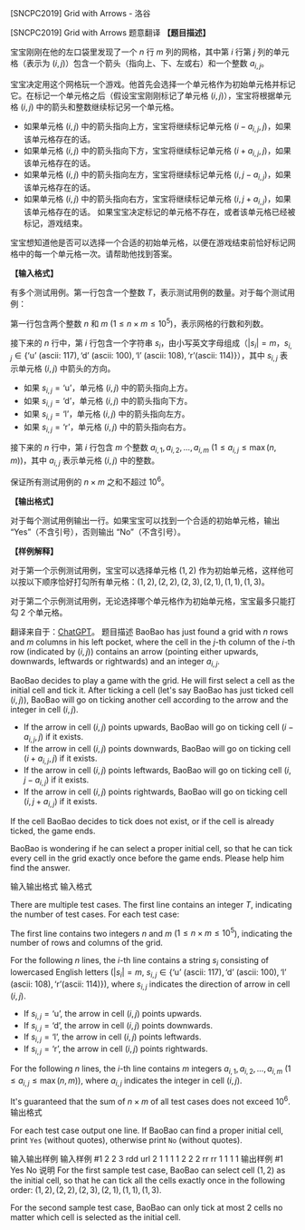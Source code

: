 



[SNCPC2019] Grid with Arrows - 洛谷














[SNCPC2019] Grid with Arrows
题意翻译
**【题目描述】**

宝宝刚刚在他的左口袋里发现了一个 $n$ 行 $m$ 列的网格，其中第 $i$ 行第 $j$ 列的单元格（表示为 $(i, j)$）包含一个箭头（指向上、下、左或右）和一个整数 $a_{i, j}$。

宝宝决定用这个网格玩一个游戏。他首先会选择一个单元格作为初始单元格并标记它。在标记一个单元格之后（假设宝宝刚刚标记了单元格 $(i, j)$），宝宝将根据单元格 $(i, j)$ 中的箭头和整数继续标记另一个单元格。

- 如果单元格 $(i, j)$ 中的箭头指向上方，宝宝将继续标记单元格 $(i-a_{i, j}, j)$，如果该单元格存在的话。
- 如果单元格 $(i, j)$ 中的箭头指向下方，宝宝将继续标记单元格 $(i+a_{i, j}, j)$，如果该单元格存在的话。
- 如果单元格 $(i, j)$ 中的箭头指向左方，宝宝将继续标记单元格 $(i, j-a_{i, j})$，如果该单元格存在的话。
- 如果单元格 $(i, j)$ 中的箭头指向右方，宝宝将继续标记单元格 $(i, j+a_{i, j})$，如果该单元格存在的话。
如果宝宝决定标记的单元格不存在，或者该单元格已经被标记，游戏结束。

宝宝想知道他是否可以选择一个合适的初始单元格，以便在游戏结束前恰好标记网格中的每一个单元格一次。请帮助他找到答案。

**【输入格式】**

有多个测试用例。第一行包含一个整数 $T$，表示测试用例的数量。对于每个测试用例：

第一行包含两个整数 $n$ 和 $m$ ($1 \le n \times m \le 10^5$)，表示网格的行数和列数。

接下来的 $n$ 行中，第 $i$ 行包含一个字符串 $s_i$，由小写英文字母组成（$|s_i| = m$，$s_{i, j} \in \{\text{`u' (ascii: 117)}, \text{`d' (ascii: 100)}, \text{`l' (ascii: 108)}, \text{`r'(ascii: 114)}\}$），其中 $s_{i, j}$ 表示单元格 $(i, j)$ 中箭头的方向。

- 如果 $s_{i, j} = \text{`u'}$，单元格 $(i, j)$ 中的箭头指向上方。
- 如果 $s_{i, j} = \text{`d'}$，单元格 $(i, j)$ 中的箭头指向下方。
- 如果 $s_{i, j} = \text{`l'}$，单元格 $(i, j)$ 中的箭头指向左方。
- 如果 $s_{i, j} = \text{`r'}$，单元格 $(i, j)$ 中的箭头指向右方。

接下来的 $n$ 行中，第 $i$ 行包含 $m$ 个整数 $a_{i, 1}, a_{i, 2}, \dots, a_{i, m}$ ($1 \le a_{i, j} \le \max(n, m)$)，其中 $a_{i, j}$ 表示单元格 $(i, j)$ 中的整数。

保证所有测试用例的 $n \times m$ 之和不超过 $10^6$。

**【输出格式】**

对于每个测试用例输出一行。如果宝宝可以找到一个合适的初始单元格，输出 “Yes”（不含引号），否则输出 “No”（不含引号）。

**【样例解释】**

对于第一个示例测试用例，宝宝可以选择单元格 $(1, 2)$ 作为初始单元格，这样他可以按以下顺序恰好打勾所有单元格：$(1, 2), (2, 2), (2, 3), (2, 1), (1, 1), (1, 3)$。

对于第二个示例测试用例，无论选择哪个单元格作为初始单元格，宝宝最多只能打勾 2 个单元格。

翻译来自于：[ChatGPT](https://chatgpt.com/)。
题目描述
BaoBao has just found a grid with $n$ rows and $m$ columns in his left pocket, where the cell in the $j$-th column of the $i$-th row (indicated by $(i, j)$) contains an arrow (pointing either upwards, downwards, leftwards or rightwards) and an integer $a_{i, j}$.

BaoBao decides to play a game with the grid. He will first select a cell as the initial cell and tick it. After ticking a cell (let's say BaoBao has just ticked cell $(i, j)$), BaoBao will go on ticking another cell according to the arrow and the integer in cell $(i, j)$.

- If the arrow in cell $(i, j)$ points upwards, BaoBao will go on ticking cell $(i-a_{i, j}, j)$ if it exists.
- If the arrow in cell $(i, j)$ points downwards, BaoBao will go on ticking cell $(i+a_{i, j}, j)$ if it exists.
- If the arrow in cell $(i, j)$ points leftwards, BaoBao will go on ticking cell $(i, j-a_{i, j})$ if it exists.
- If the arrow in cell $(i, j)$ points rightwards, BaoBao will go on ticking cell $(i, j+a_{i, j})$ if it exists.

If the cell BaoBao decides to tick does not exist, or if the cell is already ticked, the game ends.

BaoBao is wondering if he can select a proper initial cell, so that he can tick every cell in the grid exactly once before the game ends. Please help him find the answer.

输入输出格式
输入格式

There are multiple test cases. The first line contains an integer $T$, indicating the number of test cases. For each test case:

The first line contains two integers $n$ and $m$ ($1 \le n \times m \le 10^5$), indicating the number of rows and columns of the grid.

For the following $n$ lines, the $i$-th line contains a string $s_i$ consisting of lowercased English letters ($|s_i| = m$, $s_{i, j} \in \{\text{`u' (ascii: 117)}, \text{`d' (ascii: 100)}, \text{`l' (ascii: 108)}, \text{`r'(ascii: 114)}\}$), where $s_{i, j}$ indicates the direction of arrow in cell $(i, j)$.

- If $s_{i, j} = \text{`u'}$, the arrow in cell $(i, j)$ points upwards.
- If $s_{i, j} = \text{`d'}$, the arrow in cell $(i, j)$ points downwards.
- If $s_{i, j} = \text{`l'}$, the arrow in cell $(i, j)$ points leftwards.
- If $s_{i, j} = \text{`r'}$, the arrow in cell $(i, j)$ points rightwards.

For the following $n$ lines, the $i$-th line contains $m$ integers $a_{i, 1}, a_{i, 2}, \dots, a_{i, m}$ ($1 \le a_{i, j} \le \max(n, m)$), where $a_{i, j}$ indicates the integer in cell $(i, j)$.

It's guaranteed that the sum of $n \times m$ of all test cases does not exceed $10^6$.
输出格式

For each test case output one line. If BaoBao can find a proper initial cell, print ``Yes`` (without quotes), otherwise print ``No`` (without quotes).

输入输出样例
输入样例 #1
2
2 3
rdd
url
2 1 1
1 1 2
2 2
rr
rr
1 1
1 1
输出样例 #1
Yes
No
说明
For the first sample test case, BaoBao can select cell $(1, 2)$ as the initial cell, so that he can tick all the cells exactly once in the following order: $(1, 2), (2, 2), (2, 3), (2, 1), (1, 1), (1, 3)$.

For the second sample test case, BaoBao can only tick at most $2$ cells no matter which cell is selected as the initial cell.







